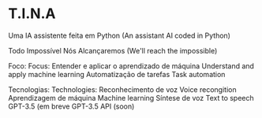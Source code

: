 # T.I.N.A
Uma IA assistente feita em Python            (An assistant AI coded in Python)

Todo Impossível Nós Alcançaremos              (We'll reach the impossible)





Foco:                                                        Focus:
    Entender e aplicar o aprendizado de máquina                    Understand and apply machine learning
    Automatização de tarefas                                       Task automation
    

Tecnologias:                                                 Technologies:
    Reconhecimento de voz                                        Voice recongition
    Aprendizagem de máquina                                      Machine learning
    Síntese de voz                                               Text to speech
    GPT-3.5 (em breve                                             GPT-3.5 API (soon)
